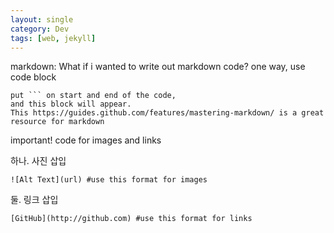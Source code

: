 ```yaml
---
layout: single
category: Dev
tags: [web, jekyll]
---
```

markdown:
What if i wanted to write out markdown code?
one way, use code block

```
put ``` on start and end of the code,
and this block will appear.
This https://guides.github.com/features/mastering-markdown/ is a great resource for markdown

```

important! code for images and links

하나. 사진 삽입
```
![Alt Text](url) #use this format for images
```


둘. 링크 삽입
```
[GitHub](http://github.com) #use this format for links
```

